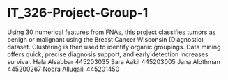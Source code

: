 # IT_326-Project-Group-1
Using 30 numerical features from FNAs, this project classifies tumors as benign or malignant using the Breast Cancer Wisconsin (Diagnostic) dataset. Clustering is then used to identify organic groupings. Data mining offers quick, precise diagnosis support, and early detection increases survival. 
Hala Alsabbar 445203035 
Sara Aakil 445203005 
Jana Alothman 445200267 
Noora Alluqaili 445201450 
